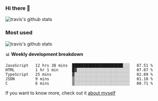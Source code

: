 ### Hi there 👋

<!--
**HondryTravis/HondryTravis** is a ✨ _special_ ✨ repository because its `README.md` (this file) appears on your GitHub profile.

Here are some ideas to get you started:

- 🔭 I’m currently working on ...
- 🌱 I’m currently learning ...
- 👯 I’m looking to collaborate on ...
- 🤔 I’m looking for help with ...
- 💬 Ask me about ...
- 📫 How to reach me: ...
- 😄 Pronouns: ...
- ⚡ Fun fact: ...
-->

![travis's github stats](https://github-readme-stats.vercel.app/api?username=HondryTravis&hide=stars)
### Most used
![travis's github stats](https://github-readme-stats.anuraghazra1.vercel.app/api/top-langs/?username=HondryTravis&layout=compact&hide_title=true)

📊 **Weekly development breakdown**

<!--START_SECTION:waka-->
```text
JavaScript   12 hrs 38 mins  ██████████████████████░░░   87.51 % 
HTML         1 hr 1 min      █▓░░░░░░░░░░░░░░░░░░░░░░░   07.07 % 
TypeScript   25 mins         ▓░░░░░░░░░░░░░░░░░░░░░░░░   02.89 % 
JSON         9 mins          ▒░░░░░░░░░░░░░░░░░░░░░░░░   01.10 % 
C            6 mins          ▒░░░░░░░░░░░░░░░░░░░░░░░░   00.71 % 
```
<!--END_SECTION:waka-->

If you want to know more, check out it [about myself](https://hondrytravis.github.io/)
